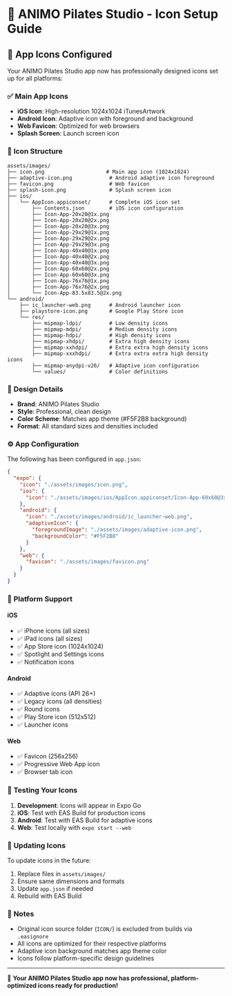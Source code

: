 # 🎨 ANIMO Pilates Studio - Icon Setup Guide

## 📱 App Icons Configured

Your ANIMO Pilates Studio app now has professionally designed icons set up for all platforms:

### ✅ **Main App Icons**
- **iOS Icon**: High-resolution 1024x1024 iTunesArtwork
- **Android Icon**: Adaptive icon with foreground and background
- **Web Favicon**: Optimized for web browsers
- **Splash Screen**: Launch screen icon

### 📁 **Icon Structure**

```
assets/images/
├── icon.png                    # Main app icon (1024x1024)
├── adaptive-icon.png            # Android adaptive icon foreground
├── favicon.png                  # Web favicon
├── splash-icon.png              # Splash screen icon
├── ios/
│   └── AppIcon.appiconset/      # Complete iOS icon set
│       ├── Contents.json        # iOS icon configuration
│       ├── Icon-App-20x20@1x.png
│       ├── Icon-App-20x20@2x.png
│       ├── Icon-App-20x20@3x.png
│       ├── Icon-App-29x29@1x.png
│       ├── Icon-App-29x29@2x.png
│       ├── Icon-App-29x29@3x.png
│       ├── Icon-App-40x40@1x.png
│       ├── Icon-App-40x40@2x.png
│       ├── Icon-App-40x40@3x.png
│       ├── Icon-App-60x60@2x.png
│       ├── Icon-App-60x60@3x.png
│       ├── Icon-App-76x76@1x.png
│       ├── Icon-App-76x76@2x.png
│       └── Icon-App-83.5x83.5@2x.png
└── android/
    ├── ic_launcher-web.png      # Android launcher icon
    ├── playstore-icon.png       # Google Play Store icon
    └── res/
        ├── mipmap-ldpi/         # Low density icons
        ├── mipmap-mdpi/         # Medium density icons
        ├── mipmap-hdpi/         # High density icons
        ├── mipmap-xhdpi/        # Extra high density icons
        ├── mipmap-xxhdpi/       # Extra extra high density icons
        ├── mipmap-xxxhdpi/      # Extra extra extra high density icons
        ├── mipmap-anydpi-v26/   # Adaptive icon configuration
        └── values/              # Color definitions
```

### 🎨 **Design Details**
- **Brand**: ANIMO Pilates Studio
- **Style**: Professional, clean design
- **Color Scheme**: Matches app theme (#F5F2B8 background)
- **Format**: All standard sizes and densities included

### ⚙️ **App Configuration**

The following has been configured in `app.json`:

```json
{
  "expo": {
    "icon": "./assets/images/icon.png",
    "ios": {
      "icon": "./assets/images/ios/AppIcon.appiconset/Icon-App-60x60@3x.png"
    },
    "android": {
      "icon": "./assets/images/android/ic_launcher-web.png",
      "adaptiveIcon": {
        "foregroundImage": "./assets/images/adaptive-icon.png",
        "backgroundColor": "#F5F2B8"
      }
    },
    "web": {
      "favicon": "./assets/images/favicon.png"
    }
  }
}
```

### 🚀 **Platform Support**

#### **iOS**
- ✅ iPhone icons (all sizes)
- ✅ iPad icons (all sizes)
- ✅ App Store icon (1024x1024)
- ✅ Spotlight and Settings icons
- ✅ Notification icons

#### **Android**
- ✅ Adaptive icons (API 26+)
- ✅ Legacy icons (all densities)
- ✅ Round icons
- ✅ Play Store icon (512x512)
- ✅ Launcher icons

#### **Web**
- ✅ Favicon (256x256)
- ✅ Progressive Web App icon
- ✅ Browser tab icon

### 📱 **Testing Your Icons**

1. **Development**: Icons will appear in Expo Go
2. **iOS**: Test with EAS Build for production icons
3. **Android**: Test with EAS Build for adaptive icons
4. **Web**: Test locally with `expo start --web`

### 🔄 **Updating Icons**

To update icons in the future:

1. Replace files in `assets/images/`
2. Ensure same dimensions and formats
3. Update `app.json` if needed
4. Rebuild with EAS Build

### 📝 **Notes**

- Original icon source folder (`ICON/`) is excluded from builds via `.easignore`
- All icons are optimized for their respective platforms
- Adaptive icon background matches app theme color
- Icons follow platform-specific design guidelines

---

🎉 **Your ANIMO Pilates Studio app now has professional, platform-optimized icons ready for production!** 